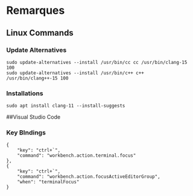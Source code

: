 # Remarques

## Linux Commands

### Update Alternatives
`sudo update-alternatives --install /usr/bin/cc cc /usr/bin/clang-15 100` \
`sudo update-alternatives --install /usr/bin/c++ c++ /usr/bin/clang++-15 100`  
 

### Installations
`sudo apt install clang-11 --install-suggests`


##Visual Studio Code

### Key BIndings
```
{
    "key": "ctrl+`",
    "command": "workbench.action.terminal.focus"
},
{
    "key": "ctrl+`",
    "command": "workbench.action.focusActiveEditorGroup",
    "when": "terminalFocus"
}
```
